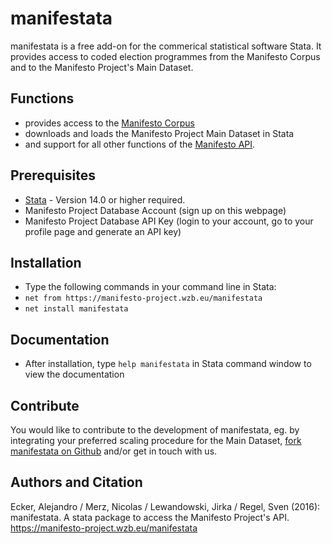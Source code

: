 # manifestata

manifestata is a free add-on for the commerical statistical software Stata. It provides access to coded election programmes from the Manifesto Corpus and to the Manifesto Project's Main Dataset. 

## Functions
- provides access to the [Manifesto Corpus](/assets/view/statics/_corpus)
- downloads and loads the Manifesto Project Main Dataset in Stata
- and support for all other functions of the [Manifesto API](/assets/view/statics/_api).

## Prerequisites
- [Stata](http://www.stata.com/) - Version 14.0 or higher required.
- Manifesto Project Database Account (sign up on this webpage)
- Manifesto Project Database API Key (login to your account, go to your profile page and generate an API key)

## Installation
- Type the following commands in your command line in Stata:
- `net from https://manifesto-project.wzb.eu/manifestata`
- `net install manifestata`

## Documentation
- After installation, type `help manifestata` in Stata command window to view the documentation

## Contribute
You would like to contribute to the development of manifestata, eg. by integrating your preferred scaling procedure for the Main Dataset, [fork manifestata on Github](https://github.com/ManifestoProject/manifestata) and/or get in touch with us.

## Authors and Citation

 Ecker, Alejandro / Merz, Nicolas / Lewandowski, Jirka / Regel, Sven (2016): manifestata. A stata package to access the Manifesto Project's API. https://manifesto-project.wzb.eu/manifestata
